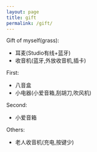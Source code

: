 ```yaml
---
layout: page
title: gift
permalink: /gift/
---
```


Gift of myself(grass):

- 耳麦(Studio有线+蓝牙)
- 收音机(蓝牙,外放收音机,插卡)

First:
- 八音盒
- 小电器(小爱音箱,刮胡刀,吹风机)

Second:
- 小爱音箱

Others:
- 老人收音机(充电,按键少)
